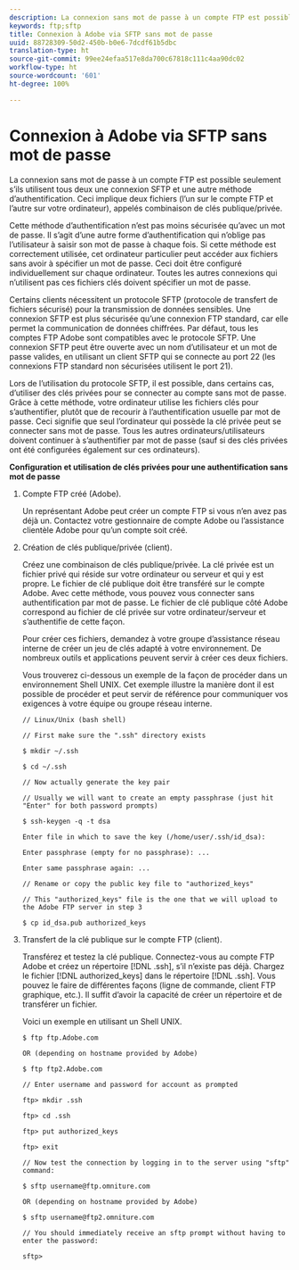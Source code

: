 ```yaml
---
description: La connexion sans mot de passe à un compte FTP est possible seulement s’ils utilisent tous deux une connexion SFTP et une autre méthode d’authentification. Ceci implique deux fichiers (l’un sur le compte FTP et l’autre sur votre ordinateur), appelés combinaison de clés publique/privée.
keywords: ftp;sftp
title: Connexion à Adobe via SFTP sans mot de passe
uuid: 88728309-50d2-450b-b0e6-7dcdf61b5dbc
translation-type: ht
source-git-commit: 99ee24efaa517e8da700c67818c111c4aa90dc02
workflow-type: ht
source-wordcount: '601'
ht-degree: 100%

---
```



# Connexion à Adobe via SFTP sans mot de passe

La connexion sans mot de passe à un compte FTP est possible seulement s’ils utilisent tous deux une connexion SFTP et une autre méthode d’authentification. Ceci implique deux fichiers (l’un sur le compte FTP et l’autre sur votre ordinateur), appelés combinaison de clés publique/privée.

Cette méthode d’authentification n’est pas moins sécurisée qu’avec un mot de passe. Il s’agit d’une autre forme d’authentification qui n’oblige pas l’utilisateur à saisir son mot de passe à chaque fois. Si cette méthode est correctement utilisée, cet ordinateur particulier peut accéder aux fichiers sans avoir à spécifier un mot de passe. Ceci doit être configuré individuellement sur chaque ordinateur. Toutes les autres connexions qui n’utilisent pas ces fichiers clés doivent spécifier un mot de passe.

Certains clients nécessitent un protocole SFTP (protocole de transfert de fichiers sécurisé) pour la transmission de données sensibles. Une connexion SFTP est plus sécurisée qu’une connexion FTP standard, car elle permet la communication de données chiffrées. Par défaut, tous les comptes FTP Adobe sont compatibles avec le protocole SFTP. Une connexion SFTP peut être ouverte avec un nom d’utilisateur et un mot de passe valides, en utilisant un client SFTP qui se connecte au port 22 (les connexions FTP standard non sécurisées utilisent le port 21).

Lors de l’utilisation du protocole SFTP, il est possible, dans certains cas, d’utiliser des clés privées pour se connecter au compte sans mot de passe. Grâce à cette méthode, votre ordinateur utilise les fichiers clés pour s’authentifier, plutôt que de recourir à l’authentification usuelle par mot de passe. Ceci signifie que seul l’ordinateur qui possède la clé privée peut se connecter sans mot de passe. Tous les autres ordinateurs/utilisateurs doivent continuer à s’authentifier par mot de passe (sauf si des clés privées ont été configurées également sur ces ordinateurs).

**Configuration et utilisation de clés privées pour une authentification sans mot de passe**

1. Compte FTP créé (Adobe).

   Un représentant Adobe peut créer un compte FTP si vous n’en avez pas déjà un. Contactez votre gestionnaire de compte Adobe ou l’assistance clientèle Adobe pour qu’un compte soit créé.
1. Création de clés publique/privée (client).

   Créez une combinaison de clés publique/privée. La clé privée est un fichier privé qui réside sur votre ordinateur ou serveur et qui y est propre. Le fichier de clé publique doit être transféré sur le compte Adobe. Avec cette méthode, vous pouvez vous connecter sans authentification par mot de passe. Le fichier de clé publique côté Adobe correspond au fichier de clé privée sur votre ordinateur/serveur et s’authentifie de cette façon.

   Pour créer ces fichiers, demandez à votre groupe d’assistance réseau interne de créer un jeu de clés adapté à votre environnement. De nombreux outils et applications peuvent servir à créer ces deux fichiers.

   Vous trouverez ci-dessous un exemple de la façon de procéder dans un environnement Shell UNIX. Cet exemple illustre la manière dont il est possible de procéder et peut servir de référence pour communiquer vos exigences à votre équipe ou groupe réseau interne.

   ```
   // Linux/Unix (bash shell)
   
   // First make sure the ".ssh" directory exists
   
   $ mkdir ~/.ssh
   
   $ cd ~/.ssh
   
   // Now actually generate the key pair
   
   // Usually we will want to create an empty passphrase (just hit "Enter" for both password prompts)
   
   $ ssh-keygen -q -t dsa
   
   Enter file in which to save the key (/home/user/.ssh/id_dsa):
   
   Enter passphrase (empty for no passphrase): ...
   
   Enter same passphrase again: ...
   
   // Rename or copy the public key file to "authorized_keys"
   
   // This "authorized_keys" file is the one that we will upload to the Adobe FTP server in step 3
   
   $ cp id_dsa.pub authorized_keys 
   ```

1. Transfert de la clé publique sur le compte FTP (client).

   Transférez et testez la clé publique. Connectez-vous au compte FTP Adobe et créez un répertoire [!DNL .ssh], s’il n’existe pas déjà. Chargez le fichier [!DNL authorized_keys] dans le répertoire [!DNL .ssh]. Vous pouvez le faire de différentes façons (ligne de commande, client FTP graphique, etc.). Il suffit d’avoir la capacité de créer un répertoire et de transférer un fichier.

   Voici un exemple en utilisant un Shell UNIX.

   ```
   $ ftp ftp.Adobe.com
   
   OR (depending on hostname provided by Adobe)
   
   $ ftp ftp2.Adobe.com
   
   // Enter username and password for account as prompted
   
   ftp> mkdir .ssh
   
   ftp> cd .ssh
   
   ftp> put authorized_keys
   
   ftp> exit
   
   // Now test the connection by logging in to the server using "sftp" command:
   
   $ sftp username@ftp.omniture.com
   
   OR (depending on hostname provided by Adobe)
   
   $ sftp username@ftp2.omniture.com
   
   // You should immediately receive an sftp prompt without having to enter the password:
   
   sftp>
   ```

